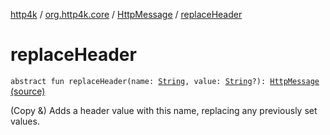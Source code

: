 [http4k](../../index.md) / [org.http4k.core](../index.md) / [HttpMessage](index.md) / [replaceHeader](./replace-header.md)

# replaceHeader

`abstract fun replaceHeader(name: `[`String`](https://kotlinlang.org/api/latest/jvm/stdlib/kotlin/-string/index.html)`, value: `[`String`](https://kotlinlang.org/api/latest/jvm/stdlib/kotlin/-string/index.html)`?): `[`HttpMessage`](index.md) [(source)](https://github.com/http4k/http4k/blob/master/http4k-core/src/main/kotlin/org/http4k/core/http.kt#L113)

(Copy &amp;) Adds a header value with this name, replacing any previously set values.


